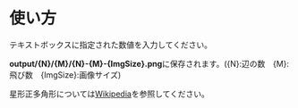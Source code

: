# 使い方

テキストボックスに指定された数値を入力してください。

**output/{N}/{M}/{N}-{M}-{ImgSize}.png**に保存されます。({N}:辺の数　{M}:飛び数　{ImgSize}:画像サイズ)

星形正多角形については[Wikipedia](https://ja.wikipedia.org/wiki/%E6%98%9F%E5%9E%8B%E6%AD%A3%E5%A4%9A%E8%A7%92%E5%BD%A2)を参照してください。
